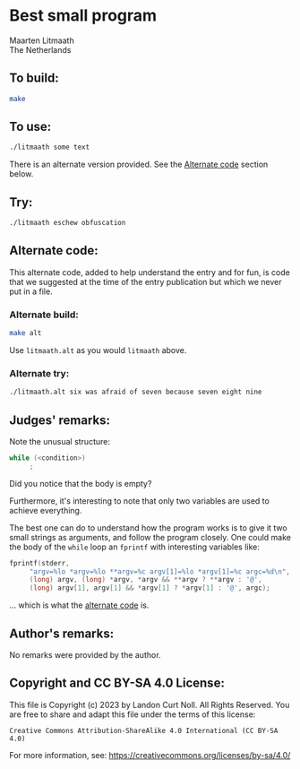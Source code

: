 # Best small program

Maarten Litmaath\
The Netherlands

## To build:

```sh
make
```

## To use:

```sh
./litmaath some text
```

There is an alternate version provided. See the [Alternate
code](#alternate-code) section below.

## Try:

```sh
./litmaath eschew obfuscation
```

## Alternate code:


This alternate code, added to help understand the entry and for fun, is code
that we suggested at the time of the entry publication but which we never put in
a file.

### Alternate build:


```sh
make alt
```

Use `litmaath.alt` as you would `litmaath` above.

### Alternate try:

```sh
./litmaath.alt six was afraid of seven because seven eight nine
```


## Judges' remarks:

Note the unusual structure:


```c
while (<condition>)
	 ;
```

Did you notice that the body is empty?

Furthermore, it's interesting to note that only two variables are
used to achieve everything.

The best one can do to understand how the program works is to give it
two small strings as arguments, and follow the program closely.  One
could make the body of the `while` loop an `fprintf` with interesting
variables like:


```c
fprintf(stderr,
     "argv=%lo *argv=%lo **argv=%c argv[1]=%lo *argv[1]=%c argc=%d\n",
     (long) argv, (long) *argv, *argv && **argv ? **argv : '@',
     (long) argv[1], argv[1] && *argv[1] ? *argv[1] : '@', argc);
```

... which is what the [alternate code](#alternate-code) is.


## Author's remarks:

No remarks were provided by the author.

## Copyright and CC BY-SA 4.0 License:

This file is Copyright (c) 2023 by Landon Curt Noll.  All Rights Reserved.
You are free to share and adapt this file under the terms of this license:

    Creative Commons Attribution-ShareAlike 4.0 International (CC BY-SA 4.0)

For more information, see: https://creativecommons.org/licenses/by-sa/4.0/
